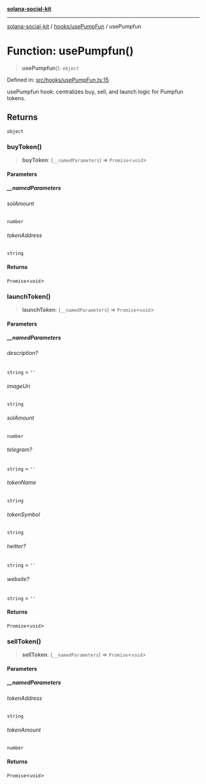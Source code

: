 [**solana-social-kit**](../../../README.md)

***

[solana-social-kit](../../../README.md) / [hooks/usePumpFun](../README.md) / usePumpfun

# Function: usePumpfun()

> **usePumpfun**(): `object`

Defined in: [src/hooks/usePumpFun.ts:15](https://github.com/SendArcade/solana-social-starter/blob/98f94bb63d3814df24512365f6ae706d273e698f/src/hooks/usePumpFun.ts#L15)

usePumpfun hook: centralizes buy, sell, and launch logic for Pumpfun tokens.

## Returns

`object`

### buyToken()

> **buyToken**: (`__namedParameters`) => `Promise`\<`void`\>

#### Parameters

##### \_\_namedParameters

###### solAmount

`number`

###### tokenAddress

`string`

#### Returns

`Promise`\<`void`\>

### launchToken()

> **launchToken**: (`__namedParameters`) => `Promise`\<`void`\>

#### Parameters

##### \_\_namedParameters

###### description?

`string` = `''`

###### imageUri

`string`

###### solAmount

`number`

###### telegram?

`string` = `''`

###### tokenName

`string`

###### tokenSymbol

`string`

###### twitter?

`string` = `''`

###### website?

`string` = `''`

#### Returns

`Promise`\<`void`\>

### sellToken()

> **sellToken**: (`__namedParameters`) => `Promise`\<`void`\>

#### Parameters

##### \_\_namedParameters

###### tokenAddress

`string`

###### tokenAmount

`number`

#### Returns

`Promise`\<`void`\>
